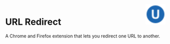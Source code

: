 <img width="64" height="64" src="img/icon-enabled.svg" align="right">

# URL Redirect

A Chrome and Firefox extension that lets you redirect one URL to another.
